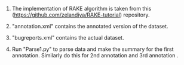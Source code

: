 1. The implementation of RAKE algorithm is taken from this (https://github.com/zelandiya/RAKE-tutorial) repository. 

2. "annotation.xml" contains the annotated version of the dataset.

3. "bugreports.xml" contains the actual dataset. 

4. Run "Parse1.py" to parse data and make the summary for the first annotation. Similarly do this for 2nd annotation and 3rd annotation .



